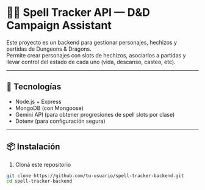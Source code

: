 # 🧙‍♂️ Spell Tracker API — D&D Campaign Assistant

Este proyecto es un backend para gestionar personajes, hechizos y partidas de Dungeons & Dragons.  
Permite crear personajes con slots de hechizos, asociarlos a partidas y llevar control del estado de cada uno (vida, descanso, casteo, etc).

---

## 🚀 Tecnologías

- Node.js + Express
- MongoDB (con Mongoose)
- Gemini API (para obtener progresiones de spell slots por clase)
- Dotenv (para configuración segura)

---

## 📦 Instalación

1. Cloná este repositorio

```bash
git clone https://github.com/tu-usuario/spell-tracker-backend.git
cd spell-tracker-backend
